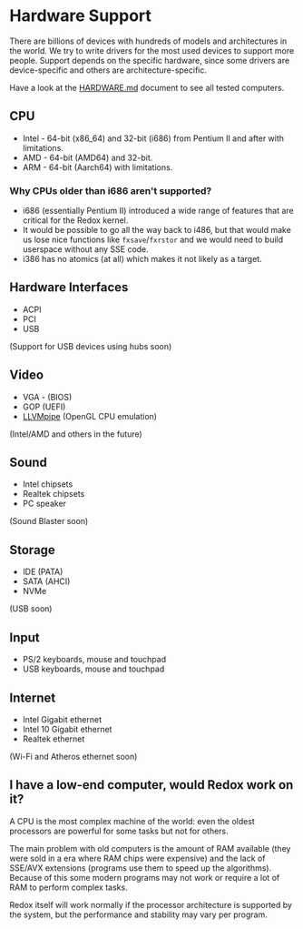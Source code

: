 # Hardware Support

There are billions of devices with hundreds of models and architectures in the world. We try to write drivers for the most used devices to support more people. Support depends on the specific hardware, since some drivers are device-specific and others are architecture-specific.

Have a look at the [HARDWARE.md](https://gitlab.redox-os.org/redox-os/redox/-/blob/master/HARDWARE.md) document to see all tested computers.

## CPU

- Intel - 64-bit (x86_64) and 32-bit (i686) from Pentium II and after with limitations.
- AMD - 64-bit (AMD64) and 32-bit.
- ARM - 64-bit (Aarch64) with limitations.

### Why CPUs older than i686 aren't supported?

- i686 (essentially Pentium II) introduced a wide range of features that are critical for the Redox kernel.
- It would be possible to go all the way back to i486, but that would make us lose nice functions like `fxsave`/`fxrstor` and we would need to build userspace without any SSE code.
- i386 has no atomics (at all) which makes it not likely as a target.

## Hardware Interfaces

- ACPI
- PCI
- USB

(Support for USB devices using hubs soon)

## Video

- VGA - (BIOS)
- GOP (UEFI)
- [LLVMpipe](https://docs.mesa3d.org/drivers/llvmpipe.html) (OpenGL CPU emulation)

(Intel/AMD and others in the future)

## Sound

- Intel chipsets
- Realtek chipsets
- PC speaker

(Sound Blaster soon)

## Storage

- IDE (PATA)
- SATA (AHCI)
- NVMe

(USB soon)

## Input

- PS/2 keyboards, mouse and touchpad
- USB keyboards, mouse and touchpad

## Internet

- Intel Gigabit ethernet
- Intel 10 Gigabit ethernet
- Realtek ethernet

(Wi-Fi and Atheros ethernet soon)

## I have a low-end computer, would Redox work on it?

A CPU is the most complex machine of the world: even the oldest processors are powerful for some tasks but not for others.

The main problem with old computers is the amount of RAM available (they were sold in a era where RAM chips were expensive) and the lack of SSE/AVX extensions (programs use them to speed up the algorithms). Because of this some modern programs may not work or require a lot of RAM to perform complex tasks.

Redox itself will work normally if the processor architecture is supported by the system, but the performance and stability may vary per program.
